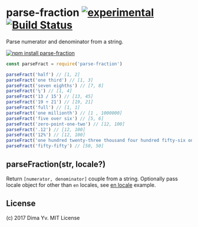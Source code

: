# parse-fraction [![experimental](https://img.shields.io/badge/stability-unstable-green.svg)](http://github.com/badges/stability-badges) [![Build Status](https://travis-ci.org/dfcreative/parse-fraction.png)](https://travis-ci.org/dfcreative/parse-fraction)

Parse numerator and denominator from a string.

[![npm install parse-fraction](https://nodei.co/npm/parse-fraction.png?mini=true)](https://npmjs.org/package/parse-fraction/)

```js
const parseFract = require('parse-fraction')

parseFract('half') // [1, 2]
parseFract('one third') // [1, 3]
parseFract('seven eighths') // [7, 8]
parseFract('¼') // [1, 4]
parseFract('13 / 15') // [13, 45]
parseFract('19 ÷ 21') // [19, 21]
parseFract('full') // [1, 1]
parseFract('one millionth') // [1 , 1000000]
parseFract('five over six') // [5, 6]
parseFract('zero-point-one-two') // [12, 100]
parseFract('.12') // [12, 100]
parseFract('12%') // [12, 100]
parseFract('one hundred twenty-three thousand four hundred fifty-six one hundred twenty-three thousand four hundred fifty-sixths') // [123456, 123456]
parseFract('fifty-fifty') // [50, 50]
```

## parseFraction(str, locale?)

Return `[numerator, denominator]` couple from a string. Optionally pass locale object for other than `en` locales, see [en locale](./en.json) example.

## License

(c) 2017 Dima Yv. MIT License
